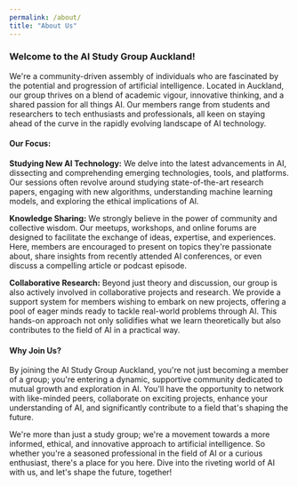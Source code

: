 ```yaml
---
permalink: /about/
title: "About Us"
---
```


<h3>Welcome to the AI Study Group Auckland!</h3>
<p>We're a community-driven assembly of individuals who are fascinated by the potential and progression of artificial intelligence. Located in Auckland, our group thrives on a blend of academic vigour, innovative thinking, and a shared passion for all things AI. Our members range from students and researchers to tech enthusiasts and professionals, all keen on staying ahead of the curve in the rapidly evolving landscape of AI technology.</p>

<h4>Our Focus:</h4>
<p><b>Studying New AI Technology:</b> We delve into the latest advancements in AI, dissecting and comprehending emerging technologies, tools, and platforms. Our sessions often revolve around studying state-of-the-art research papers, engaging with new algorithms, understanding machine learning models, and exploring the ethical implications of AI.</p>

<p><b>Knowledge Sharing:</b> We strongly believe in the power of community and collective wisdom. Our meetups, workshops, and online forums are designed to facilitate the exchange of ideas, expertise, and experiences. Here, members are encouraged to present on topics they're passionate about, share insights from recently attended AI conferences, or even discuss a compelling article or podcast episode.</p>

<p><b>Collaborative Research:</b> Beyond just theory and discussion, our group is also actively involved in collaborative projects and research. We provide a support system for members wishing to embark on new projects, offering a pool of eager minds ready to tackle real-world problems through AI. This hands-on approach not only solidifies what we learn theoretically but also contributes to the field of AI in a practical way.</p>

<h4>Why Join Us?</h4>
<p>By joining the AI Study Group Auckland, you're not just becoming a member of a group; you're entering a dynamic, supportive community dedicated to mutual growth and exploration in AI. You'll have the opportunity to network with like-minded peers, collaborate on exciting projects, enhance your understanding of AI, and significantly contribute to a field that's shaping the future.</p>

<p>We're more than just a study group; we're a movement towards a more informed, ethical, and innovative approach to artificial intelligence. So whether you're a seasoned professional in the field of AI or a curious enthusiast, there's a place for you here. Dive into the riveting world of AI with us, and let's shape the future, together!</p>

